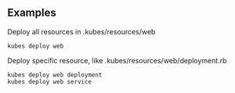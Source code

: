 ## Examples

Deploy all resources in .kubes/resources/web

    kubes deploy web

Deploy specific resource, like .kubes/resources/web/deployment.rb

    kubes deploy web deployment
    kubes deploy web service
